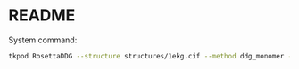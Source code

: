 # README

System command:

```bash
tkpod RosettaDDG --structure structures/1ekg.cif --method ddg_monomer --weights talaris2014 - analyze --mutation A-D15G
```
